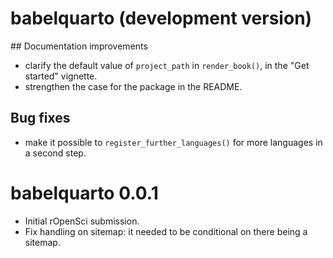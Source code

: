 # babelquarto (development version)

## Documentation improvements

- clarify the default value of `project_path` in `render_book()`, in the "Get started" vignette.
- strengthen the case for the package in the README.

## Bug fixes

- make it possible to `register_further_languages()` for more languages in a second step.

# babelquarto 0.0.1

* Initial rOpenSci submission.
* Fix handling on sitemap: it needed to be conditional on there being a sitemap.

